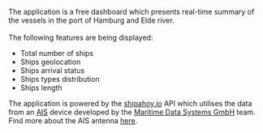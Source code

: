 The application is a free dashboard which presents real-time summary of the vessels in the port of Hamburg and Elde river. <br><br> The following features are being displayed:

* Total number of ships
* Ships geolocation
* Ships arrival status
* Ships types distribution
* Ships length

The application is powered by the <a href="https://shipahoy.io" target="blank_">shipahoy.io</a> API which utilises the data from an <a href="https://en.wikipedia.org/wiki/Automatic_identification_system" target="blank_">AIS</a> device developed by the <a href="http://www.maritimedatasystems.com" target="blank_">Maritime Data Systems GmbH</a> team. Find more about the AIS antenna <a href="http://www.maritimedatasystems.com/portfolio/raispberry/" targer="blank_">here</a>.

